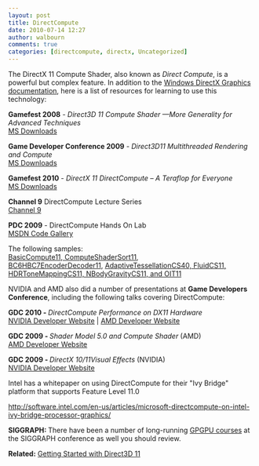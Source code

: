```yaml
---
layout: post
title: DirectCompute
date: 2010-07-14 12:27
author: walbourn
comments: true
categories: [directcompute, directx, Uncategorized]
---
```

<p>The DirectX 11 Compute Shader, also known as <em>Direct Compute</em>, is a powerful but complex feature. In addition to the <a href="http://msdn.microsoft.com/en-us/library/ff476331.aspx">Windows DirectX Graphics documentation</a>, here is a list of resources for learning to use this technology:</p>
<p><strong>Gamefest 2008</strong> - <em>Direct3D 11 Compute Shader &mdash;More Generality for Advanced Techniques</em><br /><a href="http://www.microsoft.com/downloads/details.aspx?FamilyId=9F943B2B-53EA-4F80-84B2-F05A360BFC6A&amp;displaylang=en">MS Downloads</a></p>
<p><strong>Game Developer Conference 2009</strong> - <em>Direct3D11 Multithreaded Rendering and Compute</em><br /><a href="http://www.microsoft.com/downloads/details.aspx?displaylang=en&amp;FamilyID=97852ee6-56cd-4f0b-9efb-962a95d33f72">MS Downloads</a></p>
<p><strong>Gamefest 2010</strong> - <em>DirectX 11 DirectCompute &ndash; A Teraflop for Everyone<br /></em><a href="http://download.microsoft.com/download/4/9/7/49714DA3-1BE8-4750-8566-D818DD18E4C8/DirectX_11_DirectCompute_A_Teraflop_for_Everyone_US.zip">MS Downloads</a></p>
<p><strong>Channel 9</strong> DirectCompute Lecture Series<br /><a href="http://go.microsoft.com/fwlink/?LinkId=194362">Channel 9</a></p>
<p><strong>PDC 2009</strong> - DirectCompute Hands On Lab<br /><a href="http://code.msdn.microsoft.com/directcomputehol">MSDN Code Gallery</a></p>
<p>The following samples:<br /><a href="http://code.msdn.microsoft.com/DirectCompute-Basic-Win32-7d5a7408">BasicCompute11, ComputeShaderSort11</a>, <a href="http://code.msdn.microsoft.com/BC6HBC7-DirectCompute-35e8884a">BC6HBC7EncoderDecoder11</a>,&nbsp;<a href="http://code.msdn.microsoft.com/DirectCompute-Graphics-425de5a8">AdaptiveTessellationCS40, FluidCS11, HDRToneMappingCS11, NBodyGravityCS11, and OIT11</a></p>
<p>NVIDIA and AMD also did a number of presentations at <strong>Game Developers Conference</strong>, including the following talks&nbsp;covering DirectCompute:</p>
<p><strong>GDC 2010 - </strong><em>DirectCompute Performance on DX11 Hardware</em><br /><a href="http://developer.download.nvidia.com/presentations/2010/gdc/DirectCompute_Performance.pdf">NVIDIA Developer Website</a> | <a href="http://developer.amd.com/gpu_assets/DirectCompute%20Performance.zip">AMD Developer Website</a></p>
<p><strong>GDC 2009 - </strong><em>Shader Model 5.0 and Compute Shader</em> (AMD)<br /><a href="http://developer.amd.com/gpu_assets/Shader%20Model%205-0%20and%20Compute%20Shader.pps">AMD Developer Website</a></p>
<p><strong>GDC 2009 - </strong><em>DirectX 10/11Visual Effects</em> (NVIDIA)<br /><a href="http://developer.download.nvidia.com/presentations/2009/GDC/NVIDIA_Effects_GDC09.pdf">NVIDIA Developer Website</a></p>
<p>Intel has a whitepaper on using DirectCompute for their "Ivy Bridge" platform that supports Feature Level 11.0</p>
<p><a href="http://software.intel.com/en-us/articles/microsoft-directcompute-on-intel-ivy-bridge-processor-graphics/">http://software.intel.com/en-us/articles/microsoft-directcompute-on-intel-ivy-bridge-processor-graphics/</a></p>
<p><strong>SIGGRAPH: </strong>There have been a number of long-running <a href="http://gpgpu.org/index.php?s=SIGGRAPH">GPGPU courses</a> at the SIGGRAPH conference as well you should review.</p>
<p><strong>Related:</strong> <a href="http://blogs.msdn.com/b/chuckw/archive/2011/07/11/getting-started-with-direct3d-11.aspx">Getting Started with Direct3D 11</a></p>
<p>&nbsp;</p>
